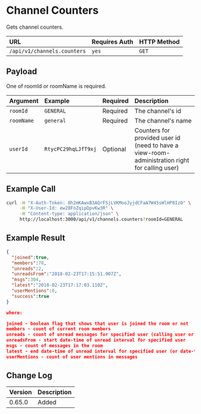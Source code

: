 # Channel Counters

Gets channel counters.

| URL | Requires Auth | HTTP Method |
| :--- | :--- | :--- |
| `/api/v1/channels.counters` | `yes` | `GET` |

## Payload

One of roomId or roomName is required.

| Argument | Example | Required | Description |
| :--- | :--- | :--- | :--- |
| `roomId` | `GENERAL` | Required | The channel's id |
| `roomName` | `general` | Required | The channel's name |
| `userId` | `RtycPC29hqLJfT9xj` | Optional | Counters for provided user id (need to have a view-room-administration right for calling user) |

## Example Call

```bash
curl -H "X-Auth-Token: 8h2mKAwxB3AQrFSjLVKMooJyjdCFaA7W45sWlHP8IzO" \
     -H "X-User-Id: ew28FnZqipDpvKw3R" \
     -H "Content-type: application/json" \
     http://localhost:3000/api/v1/channels.counters?roomId=GENERAL
```

## Example Result

```json
{
  "joined":true,
  "members":78,
  "unreads":2,
  "unreadsFrom":"2018-02-23T17:15:51.907Z",
  "msgs":304,
  "latest":"2018-02-23T17:17:03.110Z",
  "userMentions":0,
  "success":true
}

where:

joined - boolean flag that shows that user is joined the room or not
members - count of current room members
unreads - count of unread messages for specified user (calling user or provided userId)
unreadsFrom - start date-time of unread interval for specified user
msgs - count of messages in the room
latest - end date-time of unread interval for specified user (or date-time of last posted message)
userMentions - count of user mentions in messages
```

## Change Log

| Version | Description |
| :--- | :--- |
| 0.65.0 | Added |
